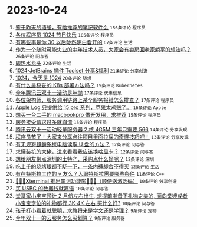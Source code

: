# 2023-10-24

1. [鉴于昨天的语雀，有啥推荐的笔记软件么](https://www.v2ex.com/t/984728) `156条评论` `程序员`
1. [各位程序员 1024 节日快乐](https://www.v2ex.com/t/984742) `105条评论` `程序员`
1. [有哪些事是你 30 以后陡然明白看开的](https://www.v2ex.com/t/984755) `67条评论` `生活`
1. [作为一个随时可能失业的中年技术人员，大家会有卖房回老家躺平的想法吗？](https://www.v2ex.com/t/984812) `26条评论` `问与答`
1. [即热水龙头](https://www.v2ex.com/t/984785) `22条评论` `生活`
1. [1024-JetBrains 插件 Toolset 分享&福利](https://www.v2ex.com/t/984759) `21条评论` `分享创造`
1. [1024，今天是 1024](https://www.v2ex.com/t/984730) `20条评论` `随想`
1. [有什么最稳妥的 K8s 部署方法吗？](https://www.v2ex.com/t/984736) `19条评论` `Kubernetes`
1. [今年腾讯云双十一活动是年抛](https://www.v2ex.com/t/984829) `17条评论` `优惠信息`
1. [各位架构师，服务调用链路上某个服务报错怎么排查？](https://www.v2ex.com/t/984723) `17条评论` `程序员`
1. [Apple Log 只提供给 15 pro 系列，苹果太鸡贼了。](https://www.v2ex.com/t/984729) `16条评论` `Apple`
1. [想买一台二手的 macbookpro 做开发用，求推荐](https://www.v2ex.com/t/984795) `15条评论` `程序员`
1. [服务接受请求过多就崩溃](https://www.v2ex.com/t/984724) `15条评论` `程序员`
1. [腾讯云双十一活动轻量服务器 2 核 4G5M 三年只需要 566](https://www.v2ex.com/t/984747) `14条评论` `分享发现`
1. [程序员节了！大家来分享点往项目里面拉屎的奇怪技巧吧！](https://www.v2ex.com/t/984789) `13条评论` `分享发现`
1. [有无规避麒麟系统电脑读取 U 盘的方法？](https://www.v2ex.com/t/984855) `12条评论` `问与答`
1. [求懂装机的大佬，进来看看我应该换啥显卡？](https://www.v2ex.com/t/984844) `12条评论` `问与答`
1. [想给朋友带点深圳的土特产，采购点什么好呢？](https://www.v2ex.com/t/984801) `12条评论` `深圳`
1. [吃上千的烧烤眼都不眨一下，一条内裤却舍不得买](https://www.v2ex.com/t/984777) `12条评论` `生活`
1. [有在特斯拉工作的 v 友么？入职特斯拉需要哪些条件](https://www.v2ex.com/t/984758) `11条评论` `C++`
1. [🎉🎉🎉Xterminal 推出笔记功能啦🎉🎉🎉（顺便送激活码）](https://www.v2ex.com/t/984842) `10条评论` `分享创造`
1. [买 USBC 的数据线就离谱](https://www.v2ex.com/t/984815) `10条评论` `问与答`
1. [堂哥家小宝宝预计 2 月份左右出生, 想提前准备下礼物之类的, 面向堂嫂或者小宝宝定位的礼物都行 3K-4K 左右 买什么好?](https://www.v2ex.com/t/984762) `10条评论` `问与答`
1. [孩子打小看着就聪明，求教将来是学文还是学理？](https://www.v2ex.com/t/984828) `9条评论` `宠物`
1. [今年双十一的云服务怎么买划算？](https://www.v2ex.com/t/984776) `9条评论` `服务器`
